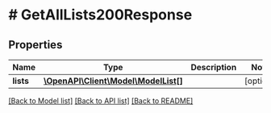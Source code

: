 # # GetAllLists200Response

## Properties

Name | Type | Description | Notes
------------ | ------------- | ------------- | -------------
**lists** | [**\OpenAPI\Client\Model\ModelList[]**](ModelList.md) |  | [optional]

[[Back to Model list]](../../README.md#models) [[Back to API list]](../../README.md#endpoints) [[Back to README]](../../README.md)
